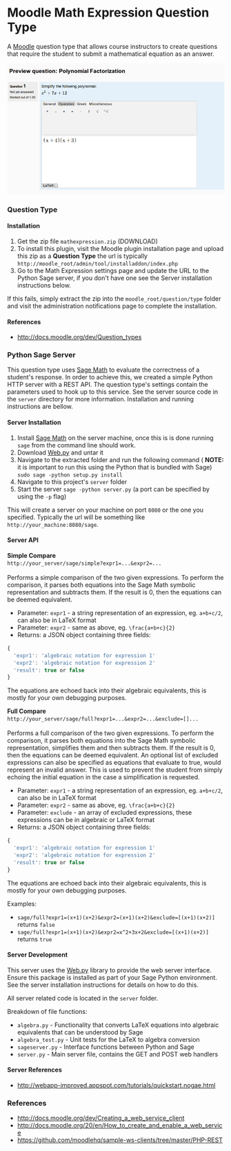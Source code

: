 # Moodle Math Expression Question Type

A [Moodle](http://www.moodle.org) question type that allows course instructors to create questions that
require the student to submit a mathematical equation as an answer.

![MathExpression](https://github.com/oohoo/moodle-qtype_mathexpression/blob/master/studentview.png?raw=true
 "Math Expression")

### Question Type

#### Installation

1. Get the zip file `mathexpression.zip` (DOWNLOAD)
2. To install this plugin, visit the Moodle plugin installation page and upload this zip as a **Question Type**
   the url is typically `http://moodle_root/admin/tool/installaddon/index.php`
3. Go to the Math Expression settings page and update the URL to the Python Sage server, if you don't have one
   see the Server installation instructions below.

If this fails, simply extract the zip into the `moodle_root/question/type` folder and visit the administration
notifications page to complete the installation.

#### References

* http://docs.moodle.org/dev/Question_types

### Python Sage Server

This question type uses [Sage Math](http://www.sagemath.org/) to evaluate the correctness of a student's response.
In order to achieve this, we created a simple Python HTTP server with a REST API. The question type's settings
contain the parameters used to hook up to this service. See the server source code in the `server` directory
for more information. Installation and running instructions are bellow.

#### Server Installation

1. Install [Sage Math](http://www.sagemath.org/) on the server machine, once this is is done running `sage`
  from the command line should work.
2. Download [Web.py](http://webpy.org/) and untar it
3. Navigate to the extracted folder and run the following command ( **NOTE:** it is important to run this using the
  Python that is bundled with Sage) `sudo sage -python setup.py install`
4. Navigate to this project's `server` folder
5. Start the server `sage -python server.py` (a port can be specified by using the `-p` flag)

This will create a server on your machine on port `8080` or the one you specified. Typically the url will be
something like `http://your_machine:8080/sage`.

#### Server API

**Simple Compare**<br/>
`http://your_server/sage/simple?expr1=...&expr2=...`<br/><br/>
Performs a simple comparison of the two given expressions. To perform the comparison, it parses both equations
into the Sage Math symbolic representation and subtracts them. If the result is 0, then the equations can be
deemed equivalent.<br/>
* Parameter: `expr1` - a string representation of an expression, eg. `a+b+c/2`, can also be in LaTeX format
* Parameter: `expr2` - same as above, eg. `\frac{a+b+c}{2}`
* Returns: a JSON object containing three fields:

```javascript
{
  'expr1': 'algebraic notation for expression 1'
  'expr2': 'algebraic notation for expression 2'
  'result': true or false
}
```
The equations are echoed back into their algebraic equivalents, this is mostly for your own debugging purposes.

**Full Compare**<br/>
`http://your_server/sage/full?expr1=...&expr2=...&exclude=[]...`<br/><br/>
Performs a full comparison of the two given expressions. To perform the comparison, it parses both equations
into the Sage Math symbolic representation, simplifies them and then subtracts them. If the result is 0, then
the equations can be deemed equivalent. An optional list of excluded expressions can also be specified
as equations that evaluate to true, would represent an invalid answer. This is used to prevent the student
from simply echoing the initial equation in the case a simplification is requested.<br/>
* Parameter: `expr1` - a string representation of an expression, eg. `a+b+c/2`, can also be in LaTeX format
* Parameter: `expr2` - same as above, eg. `\frac{a+b+c}{2}`
* Parameter: `exclude` - an array of excluded expressions, these expressions can be in algebraic or LaTeX format
* Returns: a JSON object containing three fields:

```javascript
{
  'expr1': 'algebraic notation for expression 1'
  'expr2': 'algebraic notation for expression 2'
  'result': true or false
}
```
The equations are echoed back into their algebraic equivalents, this is mostly for your own debugging purposes.

Examples:<br/>
* `sage/full?expr1=(x+1)(x+2)&expr2=(x+1)(x+2)&exclude=[(x+1)(x+2)]` returns `false`
* `sage/full?expr1=(x+1)(x+2)&expr2=x^2+3x+2&exclude=[(x+1)(x+2)]` returns `true`

#### Server Development

This server uses the [Web.py](http://webpy.org/) library to provide the web server interface. Ensure
this package is installed as part of your Sage Python environment. See the server installation instructions
for details on how to do this.

All server related code is located in the `server` folder.

Breakdown of file functions:
* `algebra.py` - Functionality that converts LaTeX equations into algebraic equivalents that can be understood
  by Sage
* `algebra_test.py` - Unit tests for the LaTeX to algebra conversion
* `sageserver.py` - Interface functions between Python and Sage
* `server.py` - Main server file, contains the GET and POST web handlers

#### Server References

* http://webapp-improved.appspot.com/tutorials/quickstart.nogae.html

### References

* http://docs.moodle.org/dev/Creating_a_web_service_client
* http://docs.moodle.org/20/en/How_to_create_and_enable_a_web_service
* https://github.com/moodlehq/sample-ws-clients/tree/master/PHP-REST

